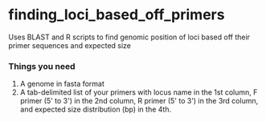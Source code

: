 # finding_loci_based_off_primers
Uses BLAST and R scripts to find genomic position of loci based off their primer sequences and expected size

### Things you need
1. A genome in fasta format
2. A tab-delimited list of your primers with locus name in the 1st column, F primer (5' to 3') in the 2nd column, R primer (5' to 3') in the 3rd column, and expected size distribution (bp) in the 4th.
